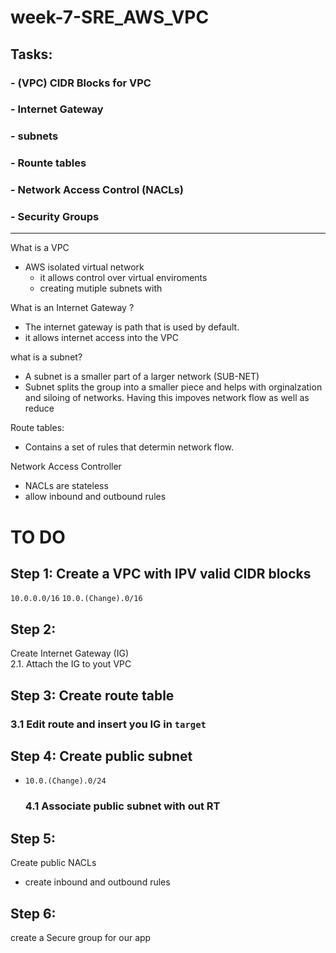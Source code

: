 # week-7-SRE_AWS_VPC 

## Tasks:
### - (VPC) CIDR Blocks for VPC
### - Internet Gateway 
### - subnets 
### - Rounte tables 
### - Network Access Control (NACLs)
### - Security Groups 

___
What is a VPC 
- AWS isolated virtual network 
    - it allows control over virtual enviroments 
    - creating mutiple subnets with 

What is an Internet Gateway ?
- The internet gateway is path that is used by default.
- it allows internet access into the VPC 

what is a subnet?
- A subnet is a smaller part of a larger network (SUB-NET)
- Subnet splits the group into a smaller piece and helps with orginalzation and siloing of networks. Having this impoves network flow as well as reduce 

Route tables:
- Contains a set of rules that determin network flow. 

Network Access Controller
- NACLs are stateless 
- allow inbound and outbound rules 


# TO DO
## Step 1: Create a VPC with IPV valid CIDR blocks 
`10.0.0.0/16`
`10.0.(Change).0/16`

## Step 2: 
Create Internet Gateway (IG)   
    2.1. Attach the IG to yout VPC

## Step 3: Create route table 
### 3.1 Edit route and insert you IG in `target`
## Step 4: Create public subnet 
-  `10.0.(Change).0/24`
    ### 4.1 Associate public subnet with out RT 
## Step 5:
Create public NACLs 
- create inbound and outbound rules 
## Step 6:
create a Secure group  for our app
